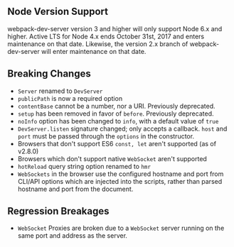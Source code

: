 ## Node Version Support

webpack-dev-server version 3 and higher will only support Node 6.x and higher. Active
LTS for Node 4.x ends October 31st, 2017 and enters maintenance on that date.
Likewise, the version 2.x branch of webpack-dev-server will enter maintenance on
that date.

## Breaking Changes

- `Server` renamed to `DevServer`
- `publicPath` is now a required option
- `contentBase` cannot be a number, nor a URI. Previously deprecated.
- `setup` has been removed in favor of `before`. Previously deprecated.
- `noInfo` option has been changed to `info`, with a default value of `true`
- `DevServer.listen` signature changed; only accepts a callback. `host` and `port`
must be passed through the `options` in the constructor.
- Browsers that don't support ES6 `const, let` aren't supported (as of v2.8.0)
- Browsers which don't support native `WebSocket` aren't supported
- `hotReload` query string option renamed to `hmr`
- `WebSockets` in the browser use the configured hostname and port from CLI/API
options which are injected into the scripts, rather than parsed hostname and port
from the document.

## Regression Breakages

- `WebSocket` Proxies are broken due to a `WebSocket` server running on the same
port and address as the server.
